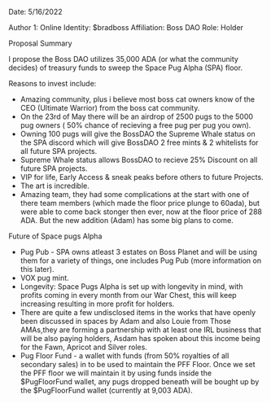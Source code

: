 Date: 5/16/2022

Author 1:
Online Identity: $bradboss
Affiliation: Boss DAO
Role: Holder
 
Proposal Summary

I propose the Boss DAO utilizes 35,000 ADA (or what the community decides) of treasury funds to sweep the Space Pug Alpha (SPA) floor.

Reasons to invest include:

* Amazing community, plus i believe most boss cat owners know of the CEO (Ultimate Warrior) from the boss cat community.
* On the 23rd of May there will be an airdrop of 2500 pugs to the 5000 pug owners ( 50% chance of recieving a free pug per pug you own).
* Owning 100 pugs will give the BossDAO the Supreme Whale status on the SPA discord which will give BossDAO 2 free mints & 2 whitelists for all future SPA projects.
* Supreme Whale status allows BossDAO to recieve 25% Discount on all future SPA projects.
* VIP for life, Early Access & sneak peaks before others to future Projects. 
* The art is incredible.
* Amazing team, they had some complications at the start with one of there team members (which made the floor price plunge to 60ada), but were able to come back stonger then ever, now at the floor price of 288 ADA. But the new addition (Adam) has some big plans to come.

Future of Space pugs Alpha

* Pug Pub - SPA owns atleast 3 estates on Boss Planet and will be using them for a variety of things, one includes Pug Pub (more information on this later).
* VOX pug mint. 
* Longevity: Space Pugs Alpha is set up with longevity in mind, with profits coming in every month from our War Chest, this will keep increasing resulting in more profit for holders.
* There are quite a few undisclosed items in the works that have openly been discussed in spaces by Adam and also Louie from Those AMAs,they are forming a partnership with at least one IRL business that will be also paying holders, Asdam has spoken about this income being for the Fawn, Apricot and Silver roles.
* Pug Floor Fund - a wallet with funds (from 50% royalties of all secondary sales) in to be used to maintain the PFF Floor. Once we set the PFF floor we will maintain it by using funds inside the $PugFloorFund wallet, any pugs dropped beneath will be bought up by the $PugFloorFund wallet (currently at 9,003 ADA).
